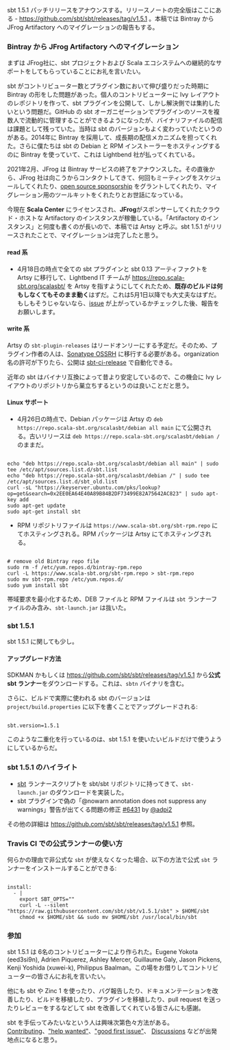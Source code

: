 
  [runner]: https://raw.githubusercontent.com/sbt/sbt/v1.5.1/sbt
  [6431]: https://github.com/sbt/sbt/pull/6431
  [6425]: https://github.com/sbt/sbt/pull/6425
  [6456]: https://github.com/sbt/sbt/pull/6456
  [6436]: https://github.com/sbt/sbt/issues/6436
  [6434]: https://github.com/sbt/sbt/pull/6434
  [launcher95]: https://github.com/sbt/launcher/pull/95
  [launcher96]: https://github.com/sbt/launcher/pull/96
  [@adpi2]: https://github.com/adpi2
  [@eed3si9n]: https://github.com/eed3si9n
  [@eatkins]: https://github.com/eatkins
  [@xuwei-k]: https://github.com/xuwei-k
  [@ashleymercer]: https://github.com/ashleymercer
  [@guilgaly]: https://github.com/guilgaly
  [@steinybot]: https://github.com/steinybot

sbt 1.5.1 パッチリリースをアナウンスする。リリースノートの完全版はここにある - https://github.com/sbt/sbt/releases/tag/v1.5.1 。本稿では Bintray から JFrog Artifactory へのマイグレーションの報告もする。

### Bintray から JFrog Artifactory へのマイグレーション

まずは JFrog社に、sbt プロジェクトおよび Scala エコシステムへの継続的なサポートをしてもらっていることにお礼を言いたい。

sbt がコントリビューター数とプラグイン数において伸び盛りだった時期に Bintray の形をした問題があった。個人のコントリビューターに Ivy レイアウトのレポジトリを作って、sbt プラグインを公開して、しかし解決側では集約したいという問題だ。GitHub の sbt オーガニゼーションでプラグインのソースを複数人で流動的に管理することができるようになったが、バイナリファイルの配信は課題として残っていた。当時は sbt のバージョンもよく変わっていたというのがある。2014年に Bintray を採用して、成長期の配信メカニズムを担ってくれた。さらに僕たちは sbt の Debian と RPM インストーラーをホスティングするのに Bintray を使っていて、これは Lightbend 社が払ってくれている。

2021年2月、JFrog は Bintray サービスの終了をアナウンスした。その直後から、JFrog 社は向こうからコンタクトしてきて、何回もミーティングをスケジュールしてくれたり、[open source sponsorship](https://jfrog.com/open-source/) をグラントしてくれたり、マイグレーション用のツールキットをくれたりとお世話になっている。

今現在 **Scala Center** にライセンスされ、**JFrog**がスポンサーしてくれたクラウド・ホストな Artifactory のインスタンスが稼働している。「Artifactory のインスタンス」と何度も書くのが長いので、本稿では Artsy と呼ぶ。sbt 1.5.1 がリリースされたことで、マイグレーションは完了したと思う。

#### read 系

- 4月18日の時点で全ての sbt プラグインと sbt 0.13 アーティファクトを Artsy に移行して、Lightbend IT チームが https://repo.scala-sbt.org/scalasbt/ を Artsy を指すようにしてくれたため、**既存のビルドは何もしなくてもそのまま動く**はずだ。これは5月1日以降でも大丈夫なはずだ。もしもそうじゃないなら、[issue](https://github.com/sbt/sbt/issues) が上がっているかチェックした後、報告をお願いします。

#### write 系

Artsy の `sbt-plugin-releases` はリードオンリーにする予定だ。そのため、プラグイン作者の人は、[Sonatype OSSRH](https://central.sonatype.org/publish/publish-guide/) に移行する必要がある。organization 名の許可が下りたら、公開は [sbt-ci-release](https://github.com/olafurpg/sbt-ci-release) で自動化できる。

近年の sbt はバイナリ互換によって昔より安定しているので、この機会に Ivy レイアウトのリポジトリから巣立ちするというのは良いことだと思う。

#### Linux サポート

- 4月26日の時点で、Debian パッケージは Artsy の `deb https://repo.scala-sbt.org/scalasbt/debian all main` にて公開される。古いリリースは `deb https://repo.scala-sbt.org/scalasbt/debian /` のままだ。

<code>
echo "deb https://repo.scala-sbt.org/scalasbt/debian all main" | sudo tee /etc/apt/sources.list.d/sbt.list
echo "deb https://repo.scala-sbt.org/scalasbt/debian /" | sudo tee /etc/apt/sources.list.d/sbt_old.list
curl -sL "https://keyserver.ubuntu.com/pks/lookup?op=get&search=0x2EE0EA64E40A89B84B2DF73499E82A75642AC823" | sudo apt-key add
sudo apt-get update
sudo apt-get install sbt
</code>

- RPM リポジトリファイルは `https://www.scala-sbt.org/sbt-rpm.repo` にてホスティングされる。RPM パッケージは Artsy にてホスティングされる。

<code>
# remove old Bintray repo file
sudo rm -f /etc/yum.repos.d/bintray-rpm.repo
curl -L https://www.scala-sbt.org/sbt-rpm.repo > sbt-rpm.repo
sudo mv sbt-rpm.repo /etc/yum.repos.d/
sudo yum install sbt
</code>

帯域要求を最小化するため、DEB ファイルと RPM ファイルは `sbt` ランナーファイルのみ含み、`sbt-launch.jar` は抜いた。

### sbt 1.5.1

sbt 1.5.1 に関しても少し。

#### アップグレード方法

SDKMAN かもしくは https://github.com/sbt/sbt/releases/tag/v1.5.1 から**公式 sbt ランナー**をダウンロードする。これは、`sbtn` バイナリを含む。

さらに、ビルドで実際に使われる sbt のバージョンは `project/build.properties` に以下を書くことでアップグレードされる:

<code>
sbt.version=1.5.1
</code>

このような二重化を行っているのは、sbt 1.5.1 を使いたいビルドだけで使うようにしているからだ。

### sbt 1.5.1 のハイライト

- [sbt][runner] ランナースクリプトを sbt/sbt リポジトリに持ってきて、`sbt-launch.jar` のダウンロードを実装した。
- sbt プラグインで偽の「@nowarn annotation does not suppress any warnings」警告が出てくる問題の修正 [#6431][6431] by [@adpi2][@adpi2]

その他の詳細は https://github.com/sbt/sbt/releases/tag/v1.5.1 参照。

### Travis CI での公式ランナーの使い方

何らかの理由で非公式な `sbt` が使えなくなった場合、以下の方法で公式 `sbt` ランナーをインストールすることができる:

<code>
install:
  - |
    export SBT_OPTS=""
    curl -L --silent "https://raw.githubusercontent.com/sbt/sbt/v1.5.1/sbt" > $HOME/sbt
    chmod +x $HOME/sbt && sudo mv $HOME/sbt /usr/local/bin/sbt
</code>

### 参加

sbt 1.5.1 は 6名のコントリビューターにより作られた。Eugene Yokota (eed3si9n), Adrien Piquerez, Ashley Mercer, Guillaume Galy, Jason Pickens, Kenji Yoshida (xuwei-k), Philippus Baalman。この場をお借りしてコントリビューターの皆さんにお礼を言いたい。

他にも sbt や Zinc 1 を使ったり、バグ報告したり、ドキュメンテーションを改善したり、ビルドを移植したり、プラグインを移植したり、pull request を送ったりレビューをするなどして sbt を改善してくれている皆さんにも感謝。

sbt を手伝ってみたいなという人は興味次第色々方法がある。[Contributing](https://github.com/sbt/sbt/blob/develop/CONTRIBUTING.md)、["help wanted"](https://github.com/sbt/sbt/issues?q=is%3Aissue+is%3Aopen+label%3A%22help+wanted%22)、["good first issue"](https://github.com/sbt/sbt/issues?q=is%3Aissue+is%3Aopen+label%3A%22good+first+issue%22)、 [Discussions](https://github.com/sbt/sbt/discussions/) などが出発地点になると思う。
